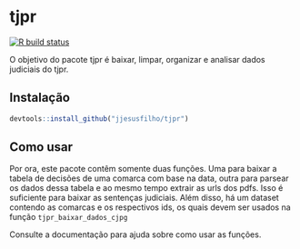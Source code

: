 
<!-- README.md is generated from README.Rmd. Please edit that file -->

# tjpr

<!-- badges: start -->

[![R build
status](https://github.com/jjesusfilho/tjpr/workflows/R-CMD-check/badge.svg)](https://github.com/jjesusfilho/tjpr/actions)
<!-- badges: end -->

O objetivo do pacote tjpr é baixar, limpar, organizar e analisar dados
judiciais do tjpr.

## Instalação

``` r
devtools::install_github("jjesusfilho/tjpr")
```

## Como usar

Por ora, este pacote contêm somente duas funções. Uma para baixar a
tabela de decisões de uma comarca com base na data, outra para parsear
os dados dessa tabela e ao mesmo tempo extrair as urls dos pdfs. Isso é
suficiente para baixar as sentenças judiciais. Além disso, há um dataset
contendo as comarcas e os respectivos ids, os quais devem ser usados na
função `tjpr_baixar_dados_cjpg`

Consulte a documentação para ajuda sobre como usar as funções.
